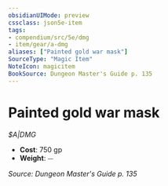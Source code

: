 ```yaml
---
obsidianUIMode: preview
cssclass: json5e-item
tags:
- compendium/src/5e/dmg
- item/gear/a-dmg
aliases: ["Painted gold war mask"]
SourceType: "Magic Item"
NoteIcon: magicitem
BookSource: Dungeon Master's Guide p. 135
---
```

# Painted gold war mask
*$A|DMG*  

- **Cost**: 750 gp
- **Weight**: ⏤

*Source: Dungeon Master's Guide p. 135*